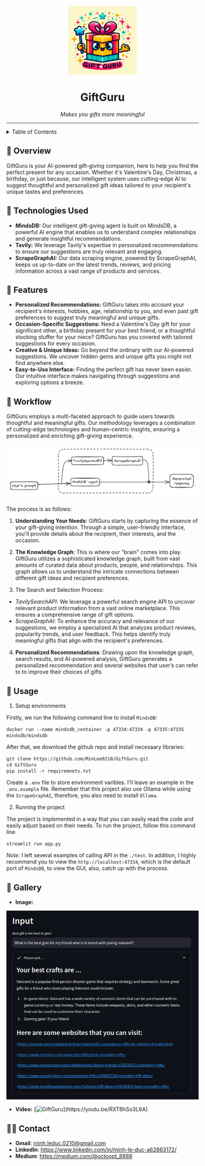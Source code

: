<p align="center">
  <img src="./static/giftguru_logo.jpeg" width="180" >
</p>
<h1 align="center">GiftGuru</h1>

<p align="center">
  <em>Makes you gifts more meaningful</em>
</p>

---

<details>
  <summary>Table of Contents</summary>

- [📍 Overview](#-overview)
- [🧩 Features](#-features)
- [🤖Technologies Used](#-technologies-used)
- [🎯 Workflow](#-workflow)
- [🚀 Usage](#-getting-started)
- [👾 Gallery](#-gallery)
- [🧑‍💻 Contact](#-contact)
</details>

## 📍 Overview

GiftGuru is your AI-powered gift-giving companion, here to help you find the perfect present for any occasion. Whether it's Valentine's Day, Christmas, a birthday, or just because, our intelligent system uses cutting-edge AI to suggest thoughtful and personalized gift ideas tailored to your recipient's unique tastes and preferences.

## 🤖 Technologies Used

* **MindsDB:** Our intelligent gift-giving agent is built on MindsDB, a powerful AI engine that enables us to understand complex relationships and generate insightful recommendations.
* **Tavily:** We leverage Tavily's expertise in personalized recommendations to ensure our suggestions are truly relevant and engaging.
* **ScrapeGraphAI:** Our data scraping engine, powered by ScrapeGraphAI, keeps us up-to-date on the latest trends, reviews, and pricing information across a vast range of products and services.


## 🧩 Features

* **Personalized Recommendations:** GiftGuru takes into account your recipient's interests, hobbies, age, relationship to you, and even past gift preferences to suggest truly meaningful and unique gifts.
* **Occasion-Specific Suggestions:**  Need a Valentine's Day gift for your significant other, a birthday present for your best friend, or a thoughtful stocking stuffer for your niece? GiftGuru has you covered with tailored suggestions for every occasion.
* **Creative & Unique Ideas:**  Go beyond the ordinary with our AI-powered suggestions. We uncover hidden gems and unique gifts you might not find anywhere else.
* **Easy-to-Use Interface:**  Finding the perfect gift has never been easier. Our intuitive interface makes navigating through suggestions and exploring options a breeze.


## 🎯 Workflow
GiftGuru employs a multi-faceted approach to guide users towards thoughtful and meaningful
gifts. Our methodology leverages a combination of cutting-edge technologies and human-centric
insights, ensuring a personalized and enriching gift-giving experience.

![](./static/workflow.png)

The process is as follows:

1. **Understanding Your Needs**: GiftGuru starts by capturing the essence of your gift-giving
intention. Through a simple, user-friendly interface, you'll provide details about the
recipient, their interests, and the occasion.

2. **The Knowledge Graph**: This is where our "brain" comes into play. GiftGuru utilizes a
sophisticated knowledge graph, built from vast amounts of curated data about products,
people, and relationships. This graph allows us to understand the intricate connections
between different gift ideas and recipient preferences.

3. The Search and Selection Process:

  + *TavilySearchAPI*: We leverage a powerful search engine API to uncover relevant
product information from a vast online marketplace. This ensures a
comprehensive range of gift options.
  + *ScrapeGraphAI*: To enhance the accuracy and relevance of our suggestions, we
employ a specialized AI that analyzes product reviews, popularity trends, and user
feedback. This helps identify truly meaningful gifts that align with the recipient's
preferences.

4. **Personalized Recommendations**: Drawing upon the knowledge graph, search results, and
AI-powered analysis, GiftGuru generates a personalized recommendation and several
websites that user’s can refer to to improve their choices of gifts

## 🚀 Usage

1. Setup environments 

Firstly, we run the following command line to install `MindsDB`: 

```
docker run --name mindsdb_container -p 47334:47334 -p 47335:47335 mindsdb/mindsdb
```
After that, we download the github repo and install necesaary libraries: 

```
git clone https://github.com/MinLee0210/GiftGuru.git
cd GiftGuru
pip install -r requiremnets.txt

```

Create a `.env` file to store environment varibles. I'll leave an example in the `.env.example` file. Remember that this project also use Ollama while using the `ScrapeGraphAI`, therefore, you also need to install `Ollama`. 

2. Running the project

The project is implemented in a way that you can easily read the code and easily adjust based on their needs. To run the project, follow this command line

```
streamlit run app.py
```

*Note*: I left several examples of calling API in the `./test`. In addition, I highly recommend you to view the `http://localhost:47334`, which is the default port of `MindsDB`, to view the GUI, also, catch up with the process. 


## 👾 Gallery

+ **Image:**

![](./static/gg_example.png)

+ **Video:**
[![GiftGuru]([https://makeagif.com/i/BJJ4k6.gif](https://i.makeagif.com/media/7-14-2024/BJJ4k6.gif))](https://youtu.be/RXT6hSo3L6A)

## 🧑‍💻 Contact

+ **Gmail**: minh.leduc.0210@gmail.com
+ **LinkedIn**: https://www.linkedin.com/in/minh-le-duc-a62863172/
+ **Medium**: https://medium.com/@octoopt_8888
